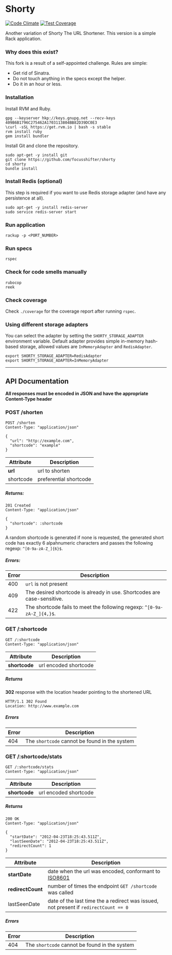 Shorty
================

[![Code Climate](https://codeclimate.com/github/focusshifter/shorty/badges/gpa.svg)](https://codeclimate.com/github/focusshifter/shorty) [![Test Coverage](https://codeclimate.com/github/focusshifter/shorty/badges/coverage.svg)](https://codeclimate.com/github/focusshifter/shorty/coverage)

Another variation of Shorty The URL Shortener. This version is a simple Rack application.

### Why does this exist?
This fork is a result of a self-appointed challenge. Rules are simple:
- Get rid of Sinatra.
- Do not touch anything in the specs except the helper.
- Do it in an hour or less.

### Installation

Install RVM and Ruby.
```
gpg --keyserver hkp://keys.gnupg.net --recv-keys 409B6B1796C275462A1703113804BB82D39DC0E3
\curl -sSL https://get.rvm.io | bash -s stable
rvm install ruby
gem install bundler
```

Install Git and clone the repository.
```
sudo apt-get -y install git
git clone https://github.com/focusshifter/shorty
cd shorty
bundle install
```

### Install Redis (optional)

This step is required if you want to use Redis storage adapter (and have any persistence at all).
```
sudo apt-get -y install redis-server
sudo service redis-server start
```

### Run application

```
rackup -p <PORT_NUMBER>
```

### Run specs

```
rspec
```

### Check for code smells manually

```
rubocop
reek
```

### Check coverage

Check `./coverage` for the coverage report after running `rspec`.

### Using different storage adapters

You can select the adapter by setting the `SHORTY_STORAGE_ADAPTER` environment variable. Default adapter provides simple in-memory hash-based storage, allowed values are `InMemoryAdapter` and `RedisAdapter`.

```
export SHORTY_STORAGE_ADAPTER=RedisAdapter
export SHORTY_STORAGE_ADAPTER=InMemoryAdapter
```

-------------------------------------------------------------------------

## API Documentation

**All responses must be encoded in JSON and have the appropriate Content-Type header**


### POST /shorten

```
POST /shorten
Content-Type: "application/json"

{
  "url": "http://example.com",
  "shortcode": "example"
}
```

Attribute | Description
--------- | -----------
**url**   | url to shorten
shortcode | preferential shortcode

##### Returns:

```
201 Created
Content-Type: "application/json"

{
  "shortcode": :shortcode
}
```

A random shortcode is generated if none is requested, the generated short code has exactly 6 alpahnumeric characters and passes the following regexp: ```^[0-9a-zA-Z_]{6}$```.

##### Errors:

Error | Description
----- | ------------
400   | ```url``` is not present
409   | The desired shortcode is already in use. Shortcodes are case-sensitive.
422   | The shortcode fails to meet the following regexp: ```^[0-9a-zA-Z_]{4,}$```.


### GET /:shortcode

```
GET /:shortcode
Content-Type: "application/json"
```

Attribute      | Description
-------------- | -----------
**shortcode**  | url encoded shortcode

##### Returns

**302** response with the location header pointing to the shortened URL

```
HTTP/1.1 302 Found
Location: http://www.example.com
```

##### Errors

Error | Description
----- | ------------
404   | The ```shortcode``` cannot be found in the system

### GET /:shortcode/stats

```
GET /:shortcode/stats
Content-Type: "application/json"
```

Attribute      | Description
-------------- | -----------
**shortcode**  | url encoded shortcode

##### Returns

```
200 OK
Content-Type: "application/json"

{
  "startDate": "2012-04-23T18:25:43.511Z",
  "lastSeenDate": "2012-04-23T18:25:43.511Z",
  "redirectCount": 1
}
```

Attribute         | Description
--------------    | -----------
**startDate**     | date when the url was encoded, conformant to [ISO8601](http://en.wikipedia.org/wiki/ISO_8601)
**redirectCount** | number of times the endpoint ```GET /shortcode``` was called
lastSeenDate      | date of the last time the a redirect was issued, not present if ```redirectCount == 0```

##### Errors

Error | Description
----- | ------------
404   | The ```shortcode``` cannot be found in the system
